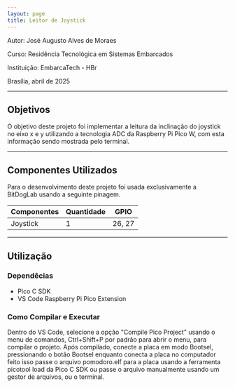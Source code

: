 ```yaml
---
layout: page
title: Leitor de Joystick
---
```


Autor: José Augusto Alves de Moraes

Curso: Residência Tecnológica em Sistemas Embarcados

Instituição: EmbarcaTech - HBr

Brasília, abril de 2025

---

## Objetivos

O objetivo deste projeto foi implementar a leitura da inclinação do joystick no eixo x e y utilizando a tecnologia ADC da Raspberry Pi Pico W, com esta informação sendo mostrada pelo terminal.

---

## Componentes Utilizados

Para o desenvolvimento deste projeto foi usada exclusivamente a BitDogLab usando a seguinte pinagem.

| Componentes        | Quantidade | GPIO               |
| ------------------ | ---------- | -------------------|
| Joystick           | 1          | 26, 27             |

---

## Utilização

### Dependêcias

- Pico C SDK
- VS Code Raspberry Pi Pico Extension

### Como Compilar e Executar

Dentro do VS Code, selecione a opção "Compile Pico Project" usando o menu de comandos, Ctrl+Shift+P por padrão para abrir o menu, para compilar o projeto. Após compilado, conecte a placa em modo Bootsel, pressionando o botão Bootsel enquanto conecta a placa no computador feito isso passe o arquivo pomodoro.elf para a placa usando a ferramenta picotool load da Pico C SDK ou passe o arquivo manualmente usando um gestor de arquivos, ou o terminal.
